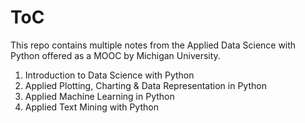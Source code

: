 # ToC
This repo contains multiple notes from the Applied Data Science with Python offered as a MOOC by Michigan University. 
1. Introduction to Data Science with Python
2. Applied Plotting, Charting & Data Representation in Python
3. Applied Machine Learning in Python
4. Applied Text Mining with Python
